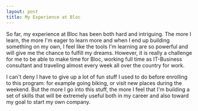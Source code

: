 ```yaml
---
layout: post
title: My Experience at Bloc
---
```


So far, my experience at Bloc has been both hard and intriguing. The more I learn, the more I'm eager to learn more and when I end up building something on my own, I feel like the tools I'm learning are so powerful and will give me the chance to fulfill my dreams. However, it is really a challenge for me to be able to make time for Bloc, working full time as IT-Business consultant and traveling almost every week all over the country for work.

I can't deny I have to give up a lot of fun stuff I used to do before enrolling to this program: for example going biking, or visit new places during the weekend. But the more I go into this stuff, the more I feel that I'm building a set of skills that will be extremely useful both in my career and also toward my goal to start my own company.


